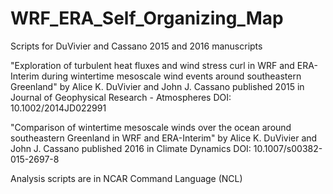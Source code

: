 # WRF_ERA_Self_Organizing_Map


Scripts for DuVivier and Cassano 2015 and 2016 manuscripts

"Exploration of turbulent heat fluxes and wind stress curl in WRF and ERA-Interim during wintertime mesoscale wind events around southeastern Greenland"
by Alice K. DuVivier and John J. Cassano
published 2015 in Journal of Geophysical Research - Atmospheres
DOI: 10.1002/2014JD022991

"Comparison of wintertime mesoscale winds over the ocean around southeastern Greenland in WRF and ERA-Interim"
by Alice K. DuVivier and John J. Cassano
published 2016 in Climate Dynamics
DOI: 10.1007/s00382-015-2697-8

Analysis scripts are in NCAR Command Language (NCL)

